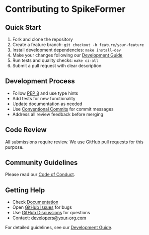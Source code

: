 # Contributing to SpikeFormer

## Quick Start

1. Fork and clone the repository
2. Create a feature branch: `git checkout -b feature/your-feature`
3. Install development dependencies: `make install-dev`
4. Make your changes following our [Development Guide](docs/DEVELOPMENT.md)
5. Run tests and quality checks: `make ci-all`
6. Submit a pull request with clear description

## Development Process

* Follow [PEP 8](https://pep8.org/) and use type hints
* Add tests for new functionality
* Update documentation as needed
* Use [Conventional Commits](https://conventionalcommits.org/) for commit messages
* Address all review feedback before merging

## Code Review

All submissions require review. We use GitHub pull requests for this purpose.

## Community Guidelines

Please read our [Code of Conduct](CODE_OF_CONDUCT.md).

## Getting Help

* Check [Documentation](docs/)
* Open [GitHub Issues](https://github.com/your-org/spikeformer/issues) for bugs
* Use [GitHub Discussions](https://github.com/your-org/spikeformer/discussions) for questions
* Contact: developers@your-org.com

For detailed guidelines, see our [Development Guide](docs/DEVELOPMENT.md).